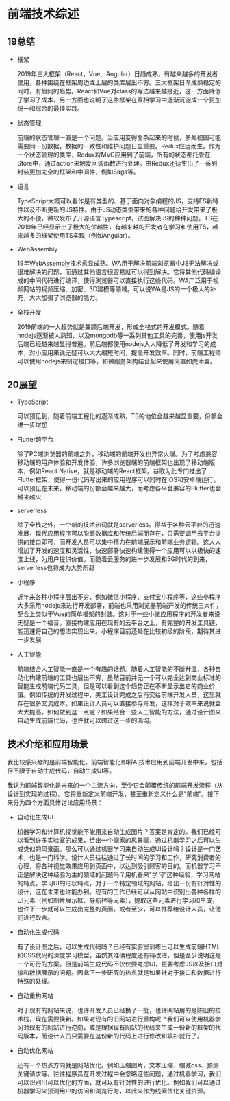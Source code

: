 # 前端技术综述

## 19总结

- 框架

  2019年三大框架（React，Vue、Angular）日趋成熟，有越来越多的开发者使用，各种围绕在框架周边或上层的类库层出不穷。三大框架日渐成熟稳定的同时，有趋同的趋势。React和Vue对class的写法越来越接近，这一方面降低了学习了成本，另一方面也说明了这些框架在互相学习中逐渐沉淀成一个更加统一和综合的最佳实践。

- 状态管理

  前端的状态管理一直是一个问题。当应用变得复杂起来的时候，多处视图可能需要同一份数据，数据的一致性和维护问题日显重要。Redux应运而生。作为一个状态管理的类库，Redux将MVC应用到了前端，所有的状态都托管在Store中，通过action来触发回调函数进行处理。由Redux还衍生出了一系列封装更加完全的框架和中间件，例如Saga等。

- 语言

  TypeScript大概可以看作是有类型的、基于面向对象编程的JS，支持ES新特性以及不断更新的JS特性。由于JS动态类型带来的各种问题给开发带来了极大的不便，微软发布了开源语言Typescript，试图解决JS的种种问题。TS在2019年已经显示出了极大的优越性，有越来越的开发者在学习和使用TS，越来越多的框架使用TS实现（例如Angular）。

- WebAssembly

  19年WebAssembly技术愈显成熟。WA用于解决前端浏览器中JS无法解决或很难解决的问题，而通过其他语言很容易就可以得到解决。它将其他代码编译成的中间代码进行编译，使得浏览器可以直接执行这些代码。WA广泛用于视频网站的视频压缩、加密、3D建模等领域。可以说WA是JS的一个极大的补充，大大加强了浏览器的能力。

- 全栈开发

  2019前端的一大趋势就是兼顾后端开发，形成全栈式的开发模式。随着nodejs逐渐被人熟知，以及mongodb等一系列其他工具的完善，使用js开发后端已经越来越显得普遍。前后端都使用nodejs大大降低了开发和学习的成本，对小应用来说无疑可以大大缩短时间，提高开发效率。同时，前端工程师可以使用nodejs来制定接口等，和微服务架构结合起来使用简直如虎添翼。



## 20展望

- TypeScript

  可以预见到，随着前端工程化的逐渐成熟，TS的地位会越来越显重要，份额会进一步增加

- Flutter跨平台

  除了PC端浏览器的前端之外，移动端的前端开发也异常火爆。为了考虑兼容移动端的用户体验和开发体验，许多浏览器端的前端框架也出现了移动端版本，例如React Native，就是移动端的React框架。谷歌为此专门推出了Flutter框架，使得一份代码写出来的应用程序可以同时在IOS和安卓端运行。可以预见在未来，移动端的份额会越来越大，而考虑各平台兼容的Flutter也会越来越火

- serverless

  除了全栈之外，一个新的技术热词就是serverless。得益于各种云平台的迅速发展，现代应用程序可以脱离数据库和传统后端而存在，只需要调用云平台提供的接口即可，而开发人员可以集中精力在前端展示和前端业务逻辑。这大大增加了开发的速度和灵活性，快速部署快速构建使得一个应用可以以极快的速度上线，为用户提供价值。而随着云服务的进一步发展和5G时代的到来，serverless也将成为大势所趋

- 小程序

  近年来各种小程序层出不穷，例如微信小程序、支付宝小程序等，这些小程序大多采用nodejs来进行开发部署，前端也采用浏览器前端开发的传统三大件，配合上类似于Vue的简单框架的封装。这对于一些小微应用程序的开发者来说无疑是一个福音。直接构建应用在现有的云平台之上，有完整的开发工具链，能迅速将自己的想法实现出来。小程序目前还处在比较初级的阶段，期待其进一步发展

- 人工智能

  前端结合人工智能一直是一个有趣的话题。随着人工智能的不断升温，各种自动化构建前端的工具也层出不穷，虽然目前并无一个可以完全达到商业标准的智能生成前端代码工具，但是可以看到这个趋势正在不断显示出它的商业价值。例如传统的开发过程中，美工设计完成之后再交给前端开发人员，这里就存在很多交流成本。如果设计人员可以直接参与开发，这样对于效率来说就会大大提高。如何做到这一点呢？如果结合一些人工智能的方法，通过设计图来自动生成前端代码，也许就可以跨过这一步的鸿沟。



## 技术介绍和应用场景

我比较感兴趣的是前端智能化。前端智能化即将AI技术应用到前端开发中来，包括但不限于自动生成代码，自动生成UI等。

我认为前端智能化是未来的一个主流方向，至少它会颠覆传统的前端开发流程（从设计到实现的过程）。它将重新定义前端开发，甚至重新定义什么是"前端”。接下来分为四个方面具体讨论应用场景：

- 自动化生成UI

  机器学习和计算机视觉能不能用来自动生成图片？答案是肯定的。我们已经可以看到许多实验室的成果，给出一个画家的风景画，通过机器学习之后可以生成类似的风景画。那么可以通过机器学习来自动生成UI设计吗？设计是一门艺术，也是一门科学。设计人员往往通过了长时间的学习和工作，研究消费者的心理，将各种视觉效果应用到页面中，以达到吸引顾客的目的。而机器学习不正是解决这种经验为主的领域的问题吗？用机器来"学习”这种经验，学习网站的特点，学习UI的形状特点，对于一个特定领域的网站，给出一份有针对性的设计，这在未来也许能办到。现有的工作已经可以从网站中识别出各种各样的UI元素（例如图片展示框、导航栏等元素），提取这些元素进行学习和生成，也许下一步就可以生成出完整的页面。或者至少，可以推荐给设计人员，让他们进行取舍。

- 自动化生成代码

  有了设计图之后，可以生成代码吗？已经有实验室训练出可以生成前端HTML和CSS代码的深度学习模型，虽然其准确程度还有待改进，但是至少说明这是一个可行的方案。但是前端生成代码不仅仅要考虑UI，更要考虑JS以及接口对接和数据展示的问题。因此下一步研究的热点就是如果针对于接口和数据进行特殊的处理。

- 自动重构网站

  对于现有的网站来说，也许开发人员已经换了一批，也许网站用的是陈旧的技术栈，现在需要换新。如果对现有的旧网站进行重构呢？我们可以使用机器学习对现有的网站进行逆向，或是根据现有网站的代码来生成一份新的框架的代码版本，而设计人员只需要在这份新的代码上进行修改和填补就行了。

- 自动优化网站

  还有一个热点方向就是网站优化。例如压缩图片，文本压缩、缩减css、预测关键请求等。往往程序员在开发过程中会忽略这些问题，通过机器学习，我们可以识别出可以优化的方面，就可以有针对性的进行优化。例如我们可以通过机器学习来预测用户的访问和浏览行为，以此来作为线索优化关键资源。

